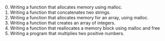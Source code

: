 0. Writing a function that allocates memory using malloc.
1. Writing a function that concatenates two strings.
2. Writing a function that allocates memory for an array, using malloc.
3. Writing a function that creates an array of integers.
4. Writing a function that reallocates a memory block using malloc and free
5. Writing a program that multiplies two positive numbers.
